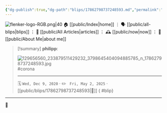 ```yaml
---
{"dg-publish":true,"dg-path":"blips/17862798737248593.md","permalink":"/blips/17862798737248593/","title":"philipp on instagram @ 2020-12-09"}
---
```



<div class="transclusion internal-embed is-loaded"><div class="markdown-embed">




![flenker-logo-RGB.png|40](/img/user/attachments/flenker-logo-RGB.png)
🏠 [[public/Index\|home]]  ⋮ 🗣️ [[public/all-blips\|blips]] ⋮  📝 [[public/All Articles\|articles]]  ⋮ 🕰️ [[public/now\|now]] ⋮ 🪪 [[public/About Me\|about me]]


</div></div>


> [!summary] **philipp**:
>
> ![129656560_233879511429232_3798645404094885785_n_17862798737248593.jpg](/img/user/attachments/129656560_233879511429232_3798645404094885785_n_17862798737248593.jpg)
> #corona
> - - -
>
> 🗓️ <code>Wed, Dec 9, 2020</code>  · ✏️ <code> Fri, May 2, 2025</code>  · [[public/blips/17862798737248593\|🔗]]
{ #blip}


- - -

 👾
